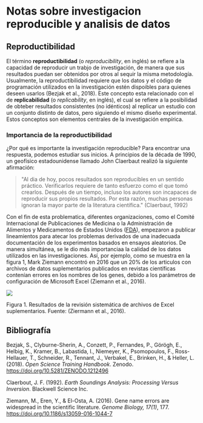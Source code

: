 # __Notas sobre investigacion reproducible y analisis de datos__

## __Reproductibilidad__

El término __reproductibilidad__ (o _reproducibility_, en inglés) se refiere a la capacidad de reproducir un trabjo de investigación, de manera que sus resultados puedan ser obtenidos por otros al sequir la misma metodología. Usualmente, la reproductibilidad requiere que los datos y el código de programación utilizados en la investigación estén dispoibles para quienes deseen usarlos (Bezjak et al., 2018). Este concepto esta relacionado con el de __replicabilidad__ (o _replicability_, en inglés), el cual se refiere a la posibilidad de obteber resultados consistentes (no idénticos) al replicar un estudio con un conjunto distinto de datos, pero siguiendo el mismo diseño experimental. Estos conceptos son elementos centrales de la investigación empírica.

### __Importancia de la reproductibilidad__

¿Por qué es importante la investigación reproducible? Para encontrar una respuesta, podemos estudiar sus inicios. A principios de la década de 1990, un geofísico estadounidense llamado John Claerbaut realizó la siguiente afirmación:
>"Al dia de hoy, pocos resultados son reproducibles en un sentido práctico. Verificarlos requiere de tanto esfuerzo como el que tomó crearlos. Después de un tiempo, incluso los autores son incapaces de reproducir sus propios resultados. Por esta razón, muchas personas ignoran la mayor parte de la literatura científica." (Claerbaut, 1992)

Con el fin de esta problematica, diferentes organizaciones, como el Comité Internacional de Publicaciones de Medicina o la Administración de Alimentos y Medicamentos de Estados Unidos ([FDA](https://www.fda.gov/)), empezaron a publicar lineamientos para atecar los problemas derivados de una inadecuada documentación de los experimentos basados en ensayos aleatorios. De manera simultánea, se le dio más importanciaa la calidad de los datos utilizados en las investigaciones. Así, por ejemplo, como se muestra en la figura 1, Mark Ziemann encontró en 2016 que un 20% de los articulos con archivos de datos suplementarios publicados en revistas científicas contenían errores en los nombres de los genes, debido a los parámetros de configuración de Microsoft Excel (Ziemann et al., 2016).

![](https://geoprocesamiento-2020i.github.io/laboratorio-01-markdown/ZiemannEtAlFig1.png)

Figura 1. Resultados de la revisión sistemática de archivos de Excel suplementarios. Fuente: (Ziermann et al., 2016).

## __Bibliografía__

Bezjak, S., Clyburne-Sherin, A., Conzett, P., Fernandes, P., Görögh, E., Helbig, K., Kramer, B., Labastida, I., Niemeyer, K., Psomopoulos, F., Ross-Hellauer, T., Schneider, R., Tennant, J., Verbakel, E., Brinken, H., & Heller, L. (2018). _Open Science Training Handbook_. Zenodo. <https://doi.org/10.5281/ZENODO.1212496>

Claerbout, J. F. (1992). _Earth Soundings Analysis: Processing Versus Inversion_. Blackwell Science Inc.

Ziemann, M., Eren, Y., & El-Osta, A. (2016). Gene name errors are widespread in the scientific literature. _Genome Biology, 17(1)_, 177. <https://doi.org/10.1186/s13059-016-1044-7>

